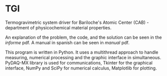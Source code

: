 # TGI
Termogravimetric system driver for Bariloche's Atomic Center (CAB) - department of physicochemical material properties.

An explanation of the problem, the code, and the solution can be seen in the _informe_ pdf. A manual in spanish can be seen in _manual_ pdf.

This program is written in Python. It uses a multithread approach to handle measuring, numerical processing and the graphic interface in simultaneous. PyDAQ-MX library is used for communications, Tkinter for the graphical interface, NumPy and SciPy for numerical calculus, Matplotlib for plotting.
